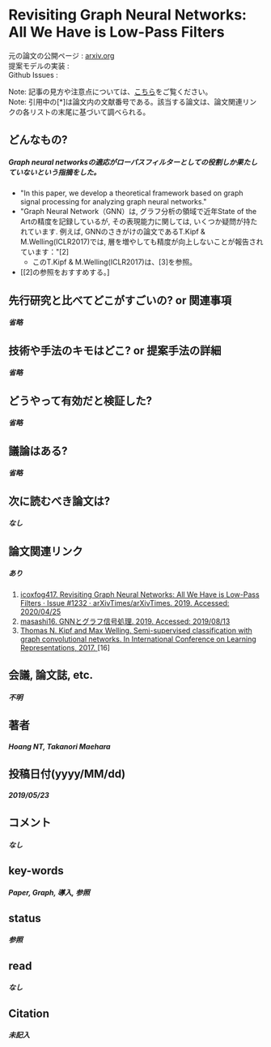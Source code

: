 # Revisiting Graph Neural Networks: All We Have is Low-Pass Filters

元の論文の公開ページ : [arxiv.org](https://arxiv.org/abs/1905.09550)  
提案モデルの実装 : []()  
Github Issues : []()  

Note: 記事の見方や注意点については、[こちら](/)をご覧ください。  
Note: 引用中の[*]は論文内の文献番号である。該当する論文は、論文関連リンクの各リストの末尾に基づいて調べられる。

## どんなもの?
##### Graph neural networksの適応がローパスフィルターとしての役割しか果たしていないという指摘をした。
- "In this paper, we develop a theoretical framework based on graph signal processing for analyzing graph neural networks."
- "Graph Neural Network（GNN）は, グラフ分析の領域で近年State of the Artの精度を記録しているが, その表現能力に関しては, いくつか疑問が持たれています. 例えば, GNNのさきがけの論文であるT.Kipf & M.Welling(ICLR2017)では, 層を増やしても精度が向上しないことが報告されています："[2]
  - このT.Kipf & M.Welling(ICLR2017)は、[3]を参照。
- [[2]の参照をおすすめする。]

## 先行研究と比べてどこがすごいの? or 関連事項
##### 省略

## 技術や手法のキモはどこ? or 提案手法の詳細
##### 省略

## どうやって有効だと検証した?
##### 省略

## 議論はある?
##### 省略

## 次に読むべき論文は?
##### なし

## 論文関連リンク
##### あり
1. [icoxfog417. Revisiting Graph Neural Networks: All We Have is Low-Pass Filters · Issue #1232 · arXivTimes/arXivTimes. 2019. Accessed: 2020/04/25](https://github.com/arXivTimes/arXivTimes/issues/1232)
2. [masashi16. GNNとグラフ信号処理. 2019. Accessed: 2019/08/13](https://masashi16.hatenablog.com/entry/2019/08/13/135753)
3. [Thomas N. Kipf and Max Welling. Semi-supervised classification with graph convolutional networks. In International Conference on Learning Representations, 2017. ](https://arxiv.org/abs/1609.02907)[16]

## 会議, 論文誌, etc.
##### 不明

## 著者
##### Hoang NT, Takanori Maehara

## 投稿日付(yyyy/MM/dd)
##### 2019/05/23

## コメント
##### なし

## key-words
##### Paper, Graph, 導入, 参照

## status
##### 参照

## read
##### なし

## Citation
##### 未記入
